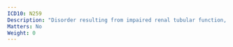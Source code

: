 ```yaml
---
ICD10: N259
Description: "Disorder resulting from impaired renal tubular function, unspecified"
Matters: No
Weight: 0
---
```

